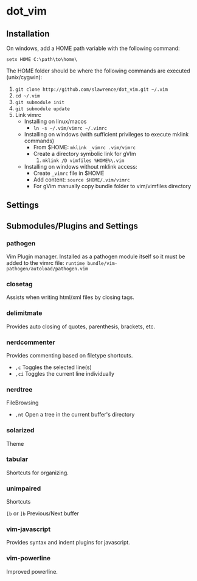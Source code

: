 dot_vim
=======

## Installation

On windows, add a HOME path variable with the following command:

`setx HOME C:\path\to\home\`

The HOME folder should be where the following commands are executed (unix/cygwin):

1. `git clone http://github.com/slawrence/dot_vim.git ~/.vim`
2. `cd ~/.vim`
3. `git submodule init`
4. `git submodule update`
5. Link vimrc
    * Installing on linux/macos
        * `ln -s ~/.vim/vimrc ~/.vimrc`
    * Installing on windows (with sufficient privileges to execute mklink commands)
        * From $HOME: `mklink _vimrc .vim/vimrc`
        * Create a directory symbolic link for gVIm
            1. `mklink /D vimfiles %HOME%\.vim`
    * Installing on windows without mklink access:
        * Create `_vimrc` file in $HOME
        * Add content: `source $HOME/.vim/vimrc`
        * For gVim manually copy bundle folder to vim/vimfiles directory

## Settings

## Submodules/Plugins and Settings

### pathogen

Vim Plugin manager. Installed as a pathogen module itself so it must be added to the vimrc file: `runtime bundle/vim-pathogen/autoload/pathogen.vim`

### closetag

Assists when writing html/xml files by closing tags.

### delimitmate

Provides auto closing of quotes, parenthesis, brackets, etc.

### nerdcommenter

Provides commenting based on filetype shortcuts.

* `,c` Toggles the selected line(s)
* `,ci` Toggles the current line individually

### nerdtree

FileBrowsing

* `,nt` Open a tree in the current buffer's directory

### solarized

Theme

### tabular

Shortcuts for organizing.

### unimpaired

Shortcuts

`[b` or `]b` Previous/Next buffer

### vim-javascript

Provides syntax and indent plugins for javascript.

### vim-powerline

Improved powerline.


